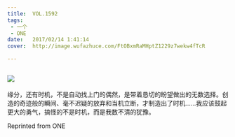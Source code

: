 ```yaml
---
title:	VOL.1592
tags:
 - 一个
 - ONE
date:	2017/02/14 1:41:14
cover:	http://image.wufazhuce.com/FtOBxmRaMHptZ1229z7wekw4fTcR

---
```

![](http://image.wufazhuce.com/FtOBxmRaMHptZ1229z7wekw4fTcR)
---

缘分，还有时机，不是自动找上门的偶然，是带着恳切的盼望做出的无数选择。创造的奇迹般的瞬间、毫不迟疑的放弃和当机立断，才制造出了时机……我应该鼓起更大的勇气，搞怪的不是时机，而是我数不清的犹豫。
 
Reprinted from ONE
